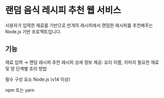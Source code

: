 # 랜덤 음식 레시피 추천 웹 서비스
사용자가 입력한 재료를 기반으로 만개의 레시피에서 랜덤한 레시피를 추천해주는 Node.js 기반 프로젝트입니다.
## 기능
재료 입력 → 랜덤 레시피 추천
레시피 상세 정보 제공:
요리 이름, 이미지
필요한 재료 및 양
단계별 조리 방법

 필수 구성 요소
Node.js (v14 이상)

npm 또는 yarn
